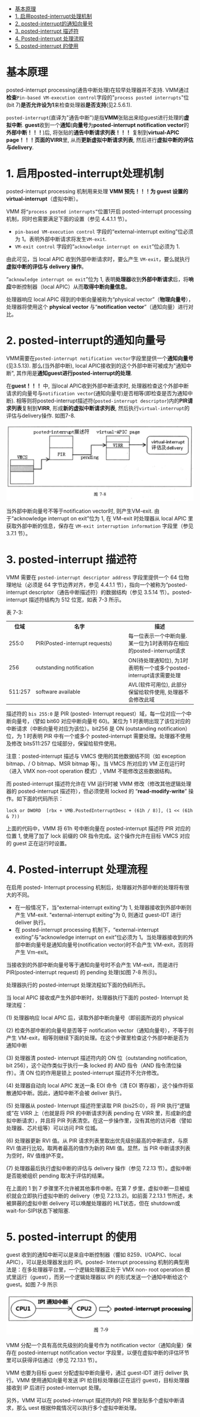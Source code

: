 
<!-- @import "[TOC]" {cmd="toc" depthFrom=1 depthTo=6 orderedList=false} -->

<!-- code_chunk_output -->

- [基本原理](#基本原理)
- [1. 启用posted-interrupt处理机制](#1-启用posted-interrupt处理机制)
- [2. posted-interrupt的通知向量号](#2-posted-interrupt的通知向量号)
- [3. posted-interrupt 描述符](#3-posted-interrupt-描述符)
- [4. Posted-interrupt 处理流程](#4-posted-interrupt-处理流程)
- [5. posted-interrupt 的使用](#5-posted-interrupt-的使用)

<!-- /code_chunk_output -->

# 基本原理

posted-interrupt processing(通告中断处理)在较早处理器并不支持. VMM通过**检查**`Pin-based VM-execution control`字段的"`process posted interrupts`"位(bit 7)**是否允许设为1**来检查处理器**是否支持**(见2.5.6.1).

`posted-interrupt`(直译为"通告中断")是指**VMM**张贴出来给guest进行处理的**虚拟中断**. **guest**收到一个**通知**(**向量号**为**posted-interrupt notification vector**的**外部中断！！！**)后, 将张贴的**通告中断请求列表！！！** 复制到**virtual\-APIC page！！！**页面的**VIRR**里, 从而**更新虚拟中断请求列表**, 然后进行**虚拟中断的评估与delivery**.

# 1. 启用posted-interrupt处理机制

posted-interrupt processing 机制用来处理 **VMM 预先！！！为 guest 设置的 virtual-interrupt**（虚拟中断）。

VMM 将`“process posted interrupts”`位置1开启 posted-interrupt processing 机制，同时也需要满足下面的设置（参见 4.4.1.1 节）。
* `pin-based VM-execution control` 字段的“external-interrupt exiting”位必须为 1。表明外部中断请求将发生`VM-exit`.
* `VM-exit control` 字段的“`acknowledge interrupt on exit`”位必须为 1. 

由此可见，当 local APIC 收到外部中断请求时，要么产生 `VM-exit`，要么就执行**虚拟中断的评估与 delivery 操作**。

“`acknowledge interrupt on exit`”位为 1, 表明**处理器**收到**外部中断请求**后，将**响应**中断控制器（local APIC）从而**取得中断向量信息**。

处理器响应 local APIC 得到的中断向量被称为“physical vector”（**物理向量号**），处理器将使用这个 **physical vector** 与“**notification vector**”（通知向量）进行对比。

# 2. posted-interrupt的通知向量号

VMM需要在`posted-interrupt notification vector`字段里提供一个**通知向量号**(见3.5.13). 那么(当外部中断), local APIC接收到的这个外部中断可被成为"通知中断", 其作用是**通知guest进行posted-interrupt的处理**.

在**guest！！！** 中, 当local APIC收到外部中断请求时, 处理器检查这个外部中断请求的向量号与`notification vector`(通知向量号)是否相等(即检查是否为通知中断). 相等则将posted-interrupt描述符(`posted-interrupt descriptor`)内的**PIR请求列表**复制到**VIRR**, 形成**新的虚拟中断请求列表**, 然后执行`virtual-interrupt`的评估与delivery操作. 如图7-8.

![2020-01-20-17-41-01.png](./images/2020-01-20-17-41-01.png)

当外部中断向量号不等于notification vector时, 则产生VM-exit. 由于“acknowledge interrupt on exit”位为 1, 在 VM-exit 时处理器从 local APIC 里获取外部中断的信息，保存在 `VM-exit interruption information` 字段里（参见 3.7.1 节）。

# 3. posted-interrupt 描述符

VMM 需要在 `posted-interrupt descriptor address` 字段里提供一个 64 位物理地址（必须是 64 字节边界对齐，参见 4.4.1.1 节），指向一个被称为“posted-interrupt descriptor（通告中断描述符）的数据结构（参见 3.5.14 节）。posted-interrupt 描述符结构为 512 位宽，如表 7-3 所示。

表 7-3:

<table>
    <tr>
        <th>位域</th>
        <th>名字</th>
        <th>描述</th>
    </tr>
    <tr>
        <td>255:0</td>
        <td width="235">PIR(Posted-interrupt requests)</td>
        <td>每一位表示一个中断向量. 某一位为1时表明存在相应的posted-interrupt请求</td>
    </tr>
    <tr>
        <td>256</td>
        <td>outstanding notification</td>
        <td>ON(待处理通知位), 为1时表明有一个或多个posted-interrupt请求需要处理</td>
    </tr>
    <tr>
        <td>511:257</td>
        <td>software available</td>
        <td>AVL(软件可用位), 此部分保留给软件使用, 处理器不会修改此域</td>
    </tr>
</table>

描述符的 `bis 255:0` 是 PIR (posted- Interrupt request）域，每一位对应一个中断向量号，（譬如 bit60 对应中断向量号 60)。某位为 1 时表明出现了该位对应的中断请求（中断向量号对应为该位）。bit256 是 ON (outstanding notification）位，为 1 时表明 PIR 中有一个或多个 posted-interrupt 需要处理。处理器不使用及修改 bits511:257 位域部分，保留给软件使用。

注意：posted-interrupt 描述与 VMCS 使用的其他数据结不同（如 exception  bitmap、/ O bitmap、MSR bitmap 等）。当 VMCS 所对应的 VM 正在运行时（进入 VMX  non-root operation 模式）, VMM 不能修改这些数据结构。

而 posted-interrupt 描述符允许在 VM 运行时被 VMM 修改（修改其他逻辑处理器的  posted-interrupt 描述符），但必须使用 locked 的 “**read-modify-write**” 操作。如下面的代码所示：

```
lock or DWORD  [rbx + VMB.PostedInterruptDesc + (61h / 8)], (1 << (61h & 7))
```

上面的代码中，VMM 将 61h 号中断向量在 posted-interrupt 描述符 PIR 对应的位置 1, 使用了加了 lock 前缀的 OR 指令完成。这个操作允许在目标 VMCS 对应的 guest 正在运行时设置。

# 4. Posted-interrupt 处理流程

在启用 posted- Interrupt processing 机制后，处理器对外部中断的处理将有很大的不同。

* 在一般情况下，当“external-interrupt exiting”为 1, 处理器接收到外部中断则产生 VM-exit. "external-interrupt exiting"为 0, 则通过 guest-IDT 进行 deliver 执行。
* 在 posted-interrupt processing 机制下，“external-interrupt exiting”与“acknowledge  interrupt on exit”位必须为 1。当处理器接收到的外部中断向量号是通知向量号(notification vector)时不会产生 VM-exit，否则将产生 Vm-exit。

当接收到的外部中断向量号等于通知向量号时不会产生 VM-exit，而是进行 PIR(posted-interrupt request) 的 pending 处理(如图 7-8 所示)。

处理器执行的 posted-interrupt 处理流程如下面的伪码所示。



当 local APIC 接收或产生外部中断时，处理器执行下面的 posted- Interrupt 处理流程： 

(1) 处理器响应 local APIC 后，读取外部中断向量号（即前面所说的 physical

(2) 检查外部中断的向量号是否等于 notification vector（通知向量号），不等于则产生 VM-exit，相等则继续下面的处理。在这个步骤里检查这个外部中断是否为通知中断

(3) 处理器清 posted- interrupt 描述符内的 ON 位（outstanding notification, bit 256），这个动作类似于执行一条 locked 的 AND 指令（AND 指令清位操作）。清 ON 位的作用是锁上 posted-interrupt 描述符不允许修改。

(4) 处理器自动向 local APIC 发送一条 EOI 命令（清 EOI 寄存器），这个操作将驱散通知中断。因此，通知中断不会被 deliver 执行。

(5) 处理器从 posted- Interrupt 描述符里读取 PIR (bis25:0），将 PIR 执行“逻辑或”在 VIRR 上（也就是将 PIR 的中断请求列表 pending 在 VIRR 里，形成新的虚拟中断请求），并且将 PIR 列表清空。在这一步操作里，没有其他的访问者（譬如处理器、芯片组等）可以访问 PIR 位城。

(6) 处理器更新 RVI 值。从 PIR 请求列表里取出优先级别最高的中断请求，与原 RVI 值进行比较。取两者最高的值作为新的 RMI 值。显然，当 PIR 中断请求列表为空时，RV 值维护不变。

(7) 处理器最后执行虚拟中断的评估与 delivery 操作（参见 7.2.13 节）。虚拟中断是否能被组织 pending 取决于评估的结果。

在上面的 1 到 7 步骤里不允许被其他事件中断。在第 7 步里，虚拟中断一旦被组织就会立即执行虚拟中断的 delivery（参见 7.2.13.2)。如前面 7.2.13.1 节所述，未被屏蔽的虚拟中断 delivery 可以唤醒处理器的 HLT状态，但在 shutdown或 wait-for-SIPI状态下被阻塞.

# 5. posted-interrupt 的使用

guest 收到的通知中断可以是来自中断控制器（響如 8259、I/OAPIC、local APIC），可以是处理器发出的 IPl。posted- Interrupt processing 机制的典型用法是：在多处理器平台里，一个逻辑处理器正处于 VMX non- root operation 模式里运行（guest），而另一个逻辑处理器以 IPI 的形式发送一个通知中断给这个 guest。如图 7-9 所示

![2020-08-13-23-38-59.png](./images/2020-08-13-23-38-59.png)

VMM 分配一个具有高优先级别的向量号作为 notification vector（通知向量）保存在  posted-interrupt notification vector 字段里，以便在虚拟中断的评估环节里可以获得评估通过（参见 72.13.1 节）。

VMM 也要为目标 guest 分配虚拟中断向量号，通过 guest-IDT 进行 deliver 执行。VMM 使用通知向量号发送 IPI 给目标处理器(正在运行 guest)，目标处理器接收到 IP 后进行 posted-interrupt 处理。

另外，VMM 可以在 posted-interrupt 描述符内的 PIR 里张贴多个虚拟中断请求，那么 uest 根据仲裁情况可以执行多个虚拟中断处理。